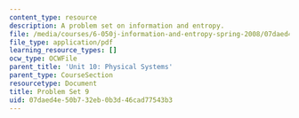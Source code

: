 ```yaml
---
content_type: resource
description: A problem set on information and entropy.
file: /media/courses/6-050j-information-and-entropy-spring-2008/07daed4e50b732eb0b3d46cad77543b3_MIT6_050JS08_ps_09.pdf
file_type: application/pdf
learning_resource_types: []
ocw_type: OCWFile
parent_title: 'Unit 10: Physical Systems'
parent_type: CourseSection
resourcetype: Document
title: Problem Set 9
uid: 07daed4e-50b7-32eb-0b3d-46cad77543b3
---
```

